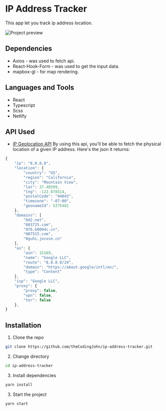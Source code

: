 # IP Address Tracker

This app let you track ip address location.

![Project preview](./md_assets/ip-address-tracker.gif)

## Dependencies

- Axios - was used to fetch api.
- React-Hook-Form - was used to get the input data.
- mapbox-gl - for map rendering.

## Languages and Tools

- React
- Typescript
- Scss
- Netlify

## API Used

- [IP Geolocation API](https://geo.ipify.org/)
  By using this api, you'll be able to fetch the physical location of a given IP address.
  Here's the json it returns:

```js
{
    "ip": "8.8.8.8",
    "location": {
        "country": "US",
        "region": "California",
        "city": "Mountain View",
        "lat": 37.40599,
        "lng": -122.078514,
        "postalCode": "94043",
        "timezone": "-07:00",
        "geonameId": 5375481
    },
    "domains": [
        "0d2.net",
        "003725.com",
        "0f6.b0094c.cn",
        "007515.com",
        "0guhi.jocose.cn"
    ],
    "as": {
        "asn": 15169,
        "name": "Google LLC",
        "route": "8.8.8.0/24",
        "domain": "https://about.google/intl/en/",
        "type": "Content"
    },
    "isp": "Google LLC",
    "proxy": {
        "proxy": false,
        "vpn": false,
        "tor": false
    },
}
```

## Installation

1. Clone the repo

```sh
git clone https://github.com/theCodingJohn/ip-address-tracker.git
```

2. Change directory

```sh
cd ip-address-tracker
```

3. Install dependencies

```sh
yarn install
```

3. Start the project

```sh
yarn start
```
